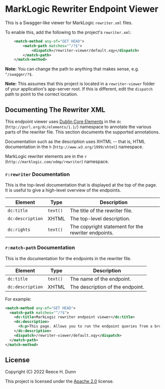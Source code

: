 # MarkLogic Rewriter Endpoint Viewer
This is a Swagger-like viewer for MarkLogic `rewriter.xml` files.

To enable this, add the following to the project's `rewriter.xml`:

```xml
	<match-method any-of="GET HEAD">
		<match-path matches="^/?$">
			<dispatch>/rewriter-viewer/default.xqy</dispatch>
		</match-path>
	</match-method>
```

__Note:__ You can change the path to anything that makes sense, e.g. `^/swagger/?$`.

__Note:__ This assumes that this project is located in a `rewriter-viewer` folder
of your application's app-server root. If this is different, edit the `dispatch`
path to point to the correct location.

## Documenting The Rewriter XML
This endpoint viewer uses
[Dublin Core Elements](https://www.dublincore.org/specifications/dublin-core/dcmi-terms/#section-3)
in the `dc` (`http://purl.org/dc/elements/1.1/`) namespace to annotate the various
parts of the rewriter file. This section documents the supported annotations.

Documentation such as the description uses XHTML -- that is, HTML documentation in
the `h` (`http://www.w3.org/1999/xhtml`) namespace.

MarkLogic rewriter elements are in the `r` (`http://marklogic.com/xdmp/rewriter`)
namespace.

### `r:rewriter` Documentation
This is the top-level documentation that is displayed at the top of the page.
It is useful to give a high-level overview of the endpoints.

| Element          | Type     | Description                                         |
|------------------|----------|-----------------------------------------------------|
| `dc:title`       | `text()` | The title of the rewriter file.                     |
| `dc:description` | XHTML    | The top-level description.                          |
| `dc:rights`      | `text()` | The copyright statement for the rewriter endpoints. |

### `r:match-path` Documentation
This is the documentation for the endpoints in the rewriter file.

| Element          | Type     | Description                      |
|------------------|----------|----------------------------------|
| `dc:title`       | `text()` | The name of the endpoint.        |
| `dc:description` | XHTML    | The description of the endpoint. |

For example:

```xml
<match-method any-of="GET HEAD">
  <match-path matches="^/?$">
    <dc:title>MarkLogic rewriter endpoint viewer</dc:title>
    <dc:description>
      <h:p>This page. Allows you to run the endpoint queries from a browser.</h:p>
    </dc:description>
    <dispatch>/rewriter-viewer/default.xqy</dispatch>
  </match-path>
</match-method>
```

## License
Copyright (C) 2022 Reece H. Dunn

This project is licensed under the [Apache 2.0](LICENSE) license.
